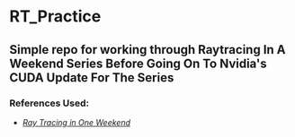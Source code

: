 # RT_Practice

## Simple repo for working through Raytracing In A Weekend Series Before Going On To Nvidia's CUDA Update For The Series

### References Used:

- [_Ray Tracing in One Weekend_](https://raytracing.github.io/books/RayTracingInOneWeekend.html)